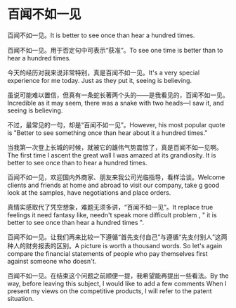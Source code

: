 # 百闻不如一见

<p><span class="chinese">百闻不如一见。</span><span class="english">It is better to see once than hear a hundred times.</span></p>

<p><span class="chinese">百闻不如一见。用于否定句中可表示“获准”。</span><span class="english">To see one time is better than to hear a hundred times.</span></p>

<p><span class="chinese">今天的经历对我来说非常特别，真是百闻不如一见。</span><span class="english">It's a very special experience for me today. Just as they put it, seeing is believing.</span></p>

<p><span class="chinese">虽说可能难以置信，但真有一条蛇长著两个头的——是我看见的，百闻不如一见。</span><span class="english">Incredible as it may seem, there was a snake with two heads—I saw it, and seeing is believing.</span></p>

<p><span class="chinese">不过，最常见的一句，却是“百闻不如一见”。</span><span class="english">However, his most popular quote is "Better to see something once than hear about it a hundred times."</span></p>

<p><span class="chinese">当我第一次登上长城的时候，就被它的雄伟气势震惊了，真是百闻不如一见啊。</span><span class="english">The first time I ascent the great wall I was amazed at its grandiosity. It is better to see once than to hear a hundred times.</span></p>

<p><span class="chinese">百闻不如一见，欢迎国内外商家、朋友来我公司光临指导，看样洽谈。</span><span class="english">Welcome clients and friends at home and abroad to visit our company, take g good look at the samples, have negotiations and place orders.</span></p>

<p><span class="chinese">真情实感取代了凭空想象，难题无须多讲，“百闻不如一见”。</span><span class="english">It replace true feelings it need fantasy like, needn't speak more difficult problem , " it is better to see once than hear a hundred times ".</span></p>

<p><span class="chinese">百闻不如一见。让我们再来比较一下遵循“首先支付自己”与遵循“先支付别人”这两种人的财务报表的区别。</span><span class="english">A picture is worth a thousand words. So let's again compare the financial statements of people who pay themselves first against someone who doesn't.</span></p>

<p><span class="chinese">百闻不如一见。在结束这个问题之前顺便一提，我希望能再提出一些看法。</span><span class="english">By the way, before leaving this subject, I would like to add a few comments When I present my views on the competitive products, I will refer to the patent situation.</span></p>

